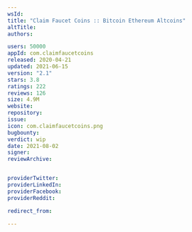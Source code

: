```yaml
---
wsId: 
title: "Claim Faucet Coins :: Bitcoin Ethereum Altcoins"
altTitle: 
authors:

users: 50000
appId: com.claimfaucetcoins
released: 2020-04-21
updated: 2021-06-15
version: "2.1"
stars: 3.8
ratings: 222
reviews: 126
size: 4.9M
website: 
repository: 
issue: 
icon: com.claimfaucetcoins.png
bugbounty: 
verdict: wip
date: 2021-08-02
signer: 
reviewArchive:


providerTwitter: 
providerLinkedIn: 
providerFacebook: 
providerReddit: 

redirect_from:

---
```




